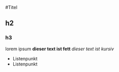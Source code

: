 #Titel
## h2
### h3
lorem ipsum
**dieser text ist fett**
*dieser text ist kursiv*

- Listenpunkt
- Listenpunkt
